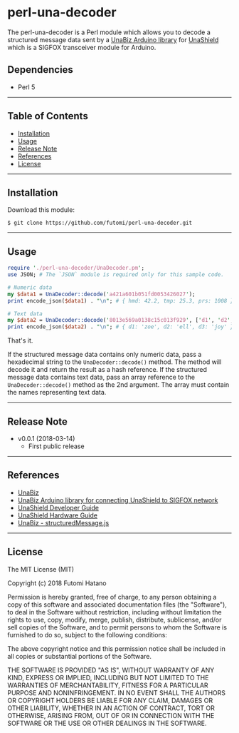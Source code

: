 perl-una-decoder
===============

The perl-una-decoder is a Perl module which allows you to decode a structured message data sent by a [UnaBiz Arduino library](https://github.com/UnaBiz/unabiz-arduino) for [UnaShield](https://unabiz.github.io/unashield/) which is a SIGFOX transceiver module for Arduino.

## Dependencies

* Perl 5

---------------------------------------
## Table of Contents

* [Installation](#Installation)
* [Usage](#Usage)
* [Release Note](#Release-Note)
* [References](#References)
* [License](#License)

---------------------------------------
## <a id="Installation">Installation</a>

Download this module:

```
$ git clone https://github.com/futomi/perl-una-decoder.git
```

---------------------------------------
## <a id="Usage">Usage</a>

```perl
require './perl-una-decoder/UnaDecoder.pm';
use JSON; # The `JSON` module is required only for this sample code.

# Numeric data
my $data1 = UnaDecoder::decode('a421a601b051fd0053426027');
print encode_json($data1) . "\n"; # { hmd: 42.2, tmp: 25.3, prs: 1008 }

# Text data
my $data2 = UnaDecoder::decode('8013e569a0138c15c013f929', ['d1', 'd2', 'd3']);
print encode_json($data2) . "\n"; # { d1: 'zoe', d2: 'ell', d3: 'joy' }
```

That's it.

If the structured message data contains only numeric data, pass a hexadecimal string to the `UnaDecoder::decode()` method. The method will decode it and return the result as a hash reference. If the structured message data contains text data, pass an array reference to the `UnaDecoder::decode()` method as the 2nd argument. The array must contain the names representing text data.

---------------------------------------
## <a id="Release-Note">Release Note</a>

* v0.0.1 (2018-03-14)
  * First public release

---------------------------------------
## <a id="References">References</a>

* [UnaBiz](https://www.unabiz.com/)
* [UnaBiz Arduino library for connecting UnaShield to SIGFOX network](https://github.com/UnaBiz/unabiz-arduino)
* [UnaShield Developer Guide](https://unabiz.github.io/unashield/)
* [UnaShield Hardware Guide](https://unabiz.github.io/unashield/hardware.html)
* [UnaBiz - structuredMessage.js](https://github.com/UnaBiz/sigfox-gcloud/blob/master/decodeStructuredMessage/structuredMessage.js)

---------------------------------------
## <a id="License">License</a>

The MIT License (MIT)

Copyright (c) 2018 Futomi Hatano

Permission is hereby granted, free of charge, to any person obtaining a copy
of this software and associated documentation files (the "Software"), to deal
in the Software without restriction, including without limitation the rights
to use, copy, modify, merge, publish, distribute, sublicense, and/or sell
copies of the Software, and to permit persons to whom the Software is
furnished to do so, subject to the following conditions:

The above copyright notice and this permission notice shall be included in all
copies or substantial portions of the Software.

THE SOFTWARE IS PROVIDED "AS IS", WITHOUT WARRANTY OF ANY KIND, EXPRESS OR
IMPLIED, INCLUDING BUT NOT LIMITED TO THE WARRANTIES OF MERCHANTABILITY,
FITNESS FOR A PARTICULAR PURPOSE AND NONINFRINGEMENT. IN NO EVENT SHALL THE
AUTHORS OR COPYRIGHT HOLDERS BE LIABLE FOR ANY CLAIM, DAMAGES OR OTHER
LIABILITY, WHETHER IN AN ACTION OF CONTRACT, TORT OR OTHERWISE, ARISING FROM,
OUT OF OR IN CONNECTION WITH THE SOFTWARE OR THE USE OR OTHER DEALINGS IN THE
SOFTWARE.
